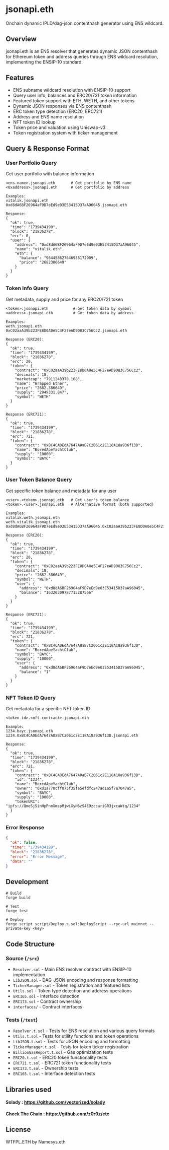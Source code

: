 # jsonapi.eth

Onchain dynamic IPLD/dag-json contenthash generator using ENS wildcard.

## Overview

jsonapi.eth is an ENS resolver that generates dynamic JSON contenthash for Ethereum token and address queries through ENS wildcard resolution, implementing the ENSIP-10 standard.

## Features

- ENS subname wildcard resolution with ENSIP-10 support
- Query user info, balances and ERC20/721 token information
- Featured token support with ETH, WETH, and other tokens
- Dynamic JSON responses via ENS contenthash
- ERC token type detection (ERC20, ERC721)
- Address and ENS name resolution
- NFT token ID lookup
- Token price and valuation using Uniswap-v3
- Token registration system with ticker management

## Query & Response Format

### User Portfolio Query
Get user portfolio with balance information
```
<ens-name>.jsonapi.eth       # Get portfolio by ENS name
<0xaddress>.jsonapi.eth      # Get portfolio by address

Examples:
vitalik.jsonapi.eth
0xd8dA6BF26964aF9D7eEd9e03E53415D37aA96045.jsonapi.eth

Response:
{
  "ok": true,
  "time": "1739434199",
  "block": "21836278",
  "erc": 0,
  "user": {
    "address": "0xd8dA6BF26964aF9D7eEd9e03E53415D37aA96045",
    "name": "vitalik.eth",
    "eth": {
      "balance": "964458627646955172909",
      "price": "2682386649"
    }
  }
}
```

### Token Info Query
Get metadata, supply and price for any ERC20/721 token
```
<token>.jsonapi.eth           # Get token data by symbol
<address>.jsonapi.eth         # Get token data by address

Examples:
weth.jsonapi.eth
0xC02aaA39b223FE8D0A0e5C4F27eAD9083C756Cc2.jsonapi.eth

Response (ERC20):
{
  "ok": true,
  "time": "1739434199",
  "block": "21836278",
  "erc": 20,
  "token": {
    "contract": "0xC02aaA39b223FE8D0A0e5C4F27eAD9083C756Cc2",
    "decimals": 18,
    "marketcap": "7911248370.108",
    "name": "Wrapped Ether",
    "price": "2682.386649",
    "supply": "2949331.847",
    "symbol": "WETH"
  }
}

Response (ERC721):
{
  "ok": true,
  "time": "1739434199",
  "block": "21836278",
  "erc": 721,
  "token": {
    "contract": "0xBC4CA0EdA7647A8aB7C2061c2E118A18a936f13D",
    "name": "BoredApeYachtClub",
    "supply": "10000",
    "symbol": "BAYC"
  }
}
```

### User Token Balance Query
Get specific token balance and metadata for any user
```
<user>.<token>.jsonapi.eth   # Get user's token balance
<token>.<user>.jsonapi.eth   # Alternative format (both supported)

Examples:
vitalik.weth.jsonapi.eth
weth.vitalik.jsonapi.eth
0xd8dA6BF26964aF9D7eEd9e03E53415D37aA96045.0xC02aaA39b223FE8D0A0e5C4F27eAD9083C756Cc2.jsonapi.eth

Response (ERC20):
{
  "ok": true,
  "time": "1739434199",
  "block": "21836278",
  "erc": 20,
  "token": {
    "contract": "0xC02aaA39b223FE8D0A0e5C4F27eAD9083C756Cc2",
    "decimals": 18,
    "price": "2682.386649",
    "symbol": "WETH",
    "user": {
      "address": "0xd8dA6BF26964aF9D7eEd9e03E53415D37aA96045",
      "balance": "16320309787715287566"
    }
  }
}

Response (ERC721):
{
  "ok": true,
  "time": "1739434199",
  "block": "21836278",
  "erc": 721,
  "token": {
    "contract": "0xBC4CA0EdA7647A8aB7C2061c2E118A18a936f13D",
    "name": "BoredApeYachtClub",
    "symbol": "BAYC",
    "supply": "10000",
    "user": {
      "address": "0xd8dA6BF26964aF9D7eEd9e03E53415D37aA96045",
      "balance": "1"
    }
  }
}
```

### NFT Token ID Query
Get metadata for a specific NFT token ID
```
<token-id>.<nft-contract>.jsonapi.eth

Example:
1234.bayc.jsonapi.eth
1234.0xBC4CA0EdA7647A8aB7C2061c2E118A18a936f13D.jsonapi.eth

Response:
{
  "ok": true,
  "time": "1739434199",
  "block": "21836278",
  "erc": 721,
  "token": {
    "contract": "0xBC4CA0EdA7647A8aB7C2061c2E118A18a936f13D",
    "id": "1234",
    "name": "BoredApeYachtClub",
    "owner": "0xd1a770cff075f35fe5efdfc247ad1a5f7a7047a5",
    "symbol": "BAYC",
    "supply": "10000",
    "tokenURI": "ipfs://QmeSjSinHpPnmXmspMjwiXyN6zS4E9zccariGR3jxcaWtq/1234"
  }
}
```

### Error Response
```json
{
  "ok": false,
  "time": "1739434199",
  "block": "21836278",
  "error": "Error Message",
  "data": ""
}
```

## Development

```shell
# Build
forge build

# Test
forge test

# Deploy
forge script script/Deploy.s.sol:DeployScript --rpc-url mainnet --private-key <key>
```

## Code Structure

### Source (`/src`)
- `Resolver.sol` - Main ENS resolver contract with ENSIP-10 implementation
- `LibJSON.sol` - DAG-JSON encoding and response formatting
- `TickerManager.sol` - Token registration and featured lists
- `Utils.sol` - Token type detection and address operations
- `ERC165.sol` - Interface detection
- `ERC173.sol` - Contract ownership
- `interfaces/` - Contract interfaces

### Tests (`/test`)
- `Resolver.t.sol` - Tests for ENS resolution and various query formats
- `Utils.t.sol` - Tests for utility functions and token operations
- `LibJSON.t.sol` - Tests for JSON encoding and formatting
- `TickerManager.t.sol` - Tests for token ticker registration
- `BillionGasReport.t.sol` - Gas optimization tests
- `ERC20.t.sol` - ERC20 token functionality tests
- `ERC721.t.sol` - ERC721 token functionality tests
- `ERC173.t.sol` - Ownership tests
- `ERC165.t.sol` - Interface detection tests

## Libraries used 
#### Solady : https://github.com/vectorized/solady
#### Check The Chain : https://github.com/z0r0z/ctc

## License

WTFPL.ETH by Namesys.eth